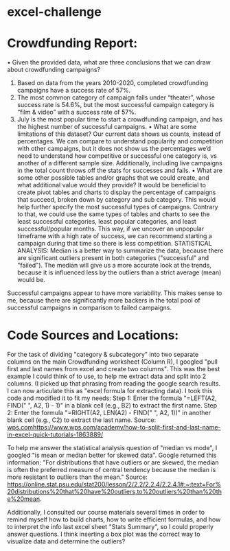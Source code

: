 # excel-challenge
# Crowdfunding Report:
•  Given the provided data, what are three conclusions that we can draw about crowdfunding campaigns?
1.	Based on data from the years 2010-2020, completed crowdfunding campaigns have a success rate of 57%.
2.	The most common category of campaign falls under “theater”, whose success rate is 54.6%,  but the most successful campaign category is “film & video” with a success rate of 57%.
3.	July is the most popular time to start a crowdfunding campaign, and has the highest number of successful campaigns.
•	What are some limitations of this dataset? 
Our current data shows us counts, instead of percentages. We can compare to understand popularity and competition with other campaigns, but it does not show us the percentages we’d need to understand how competitive or successful one category is, vs another of a different sample size. 
Additionally, including live campaigns in the total count throws off the stats for successes and fails.
•	What are some other possible tables and/or graphs that we could create, and what additional value would they provide?
It would be beneficial to create pivot tables and charts to display the percentage of campaigns that succeed, broken down by category and sub category. This would help further specify the most successful types of campaigns. Contrary to that, we could use the same types of tables and charts to see the least successful categories, least popular categories, and least successful/popular months. This way, if we uncover an unpopular timeframe with a high rate of success, we can recommend starting a campaign during that time so there is less competition. 
STATISTICAL ANALYSIS:
Median is a better way to summarize the data, because there are significant outliers present in both categories ("successful" and "failed"). The median will give us a more accurate look at the trends, because it is influenced less by the outliers than a strict average (mean) would be. 

Successful campaigns appear to have more variability. This makes sense to me, because there are significantly more backers in the total pool of successful campaigns in comparison to failed campaigns. 
	
	

# Code Sources and Locations:

For the task of dividing "category & subcategory" into two separate columns on the main Crowdfunding worksheet (Column R), I googled "pull first and last names from excel and create two columns". This was the best example I could think of to use, to help me extract data and split into 2 columns. (I picked up that phrasing from reading the google search results. I can now articulate this as "excel formula for extracting data). I took this code and modified it to fit my needs:
Step 1: Enter the formula "=LEFT(A2, FIND(" ", A2, 1) - 1)" in a blank cell (e.g., B2) to extract the first name. Step 2: Enter the formula "=RIGHT(A2, LEN(A2) - FIND(" ", A2, 1))" in another blank cell (e.g., C2) to extract the last name.
Source: [wps.com](https://www.wps.com/academy/how-to-split-first-and-last-name-in-excel-quick-tutorials-1863889/)https://www.wps.com/academy/how-to-split-first-and-last-name-in-excel-quick-tutorials-1863889/

To help me answer the statistical analysis question of "median vs mode", I googled "is mean or median better for skewed data". Google returned this information:
"For distributions that have outliers or are skewed, the median is often the preferred measure of central tendency because the median is more resistant to outliers than the mean."
Source: https://online.stat.psu.edu/stat200/lesson/2/2.2/2.2.4/2.2.4.1#:~:text=For%20distributions%20that%20have%20outliers,to%20outliers%20than%20the%20mean.

Additionally, I consulted our course materials several times in order to remind myself how to build charts, how to write efficient formulas, and how to interpret the info last excel sheet "Stats Summary", so I could properly answer questions. I think inserting a box plot was the correct way to visualize data and determine the outliers?
